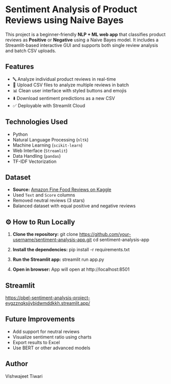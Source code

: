 # Sentiment Analysis of Product Reviews using Naive Bayes

This project is a beginner-friendly **NLP + ML web app** that classifies product reviews as **Positive** or **Negative** using a Naive Bayes model. It includes a Streamlit-based interactive GUI and supports both single review analysis and batch CSV uploads.

## Features

- 🔤 Analyze individual product reviews in real-time
- 📁 Upload CSV files to analyze multiple reviews in batch
- 📊 Clean user interface with styled buttons and emojis
- ⬇️ Download sentiment predictions as a new CSV
- ✅ Deployable with Streamlit Cloud


## Technologies Used

- Python
- Natural Language Processing (`nltk`)
- Machine Learning (`scikit-learn`)
- Web Interface (`Streamlit`)
- Data Handling (`pandas`)
- TF-IDF Vectorization


## Dataset

- **Source:** [Amazon Fine Food Reviews on Kaggle](https://www.kaggle.com/datasets/snap/amazon-fine-food-reviews)
- Used `Text` and `Score` columns
- Removed neutral reviews (3 stars)
- Balanced dataset with equal positive and negative reviews


## ⚙️ How to Run Locally

1. **Clone the repository:**
git clone https://github.com/your-username/sentiment-analysis-app.git
cd sentiment-analysis-app

2. **Install the dependencies:**
pip install -r requirements.txt

3. **Run the Streamlit app:**
streamlit run app.py

4. **Open in browser:**
App will open at http://localhost:8501

## Streamlit
https://pbel-sentiment-analysis-project-eygzznqksjjybjdwmddkkh.streamlit.app/

## Future Improvements

- Add support for neutral reviews 
- Visualize sentiment ratio using charts
- Export results to Excel
- Use BERT or other advanced models

## Author
Vishwajeet Tiwari
